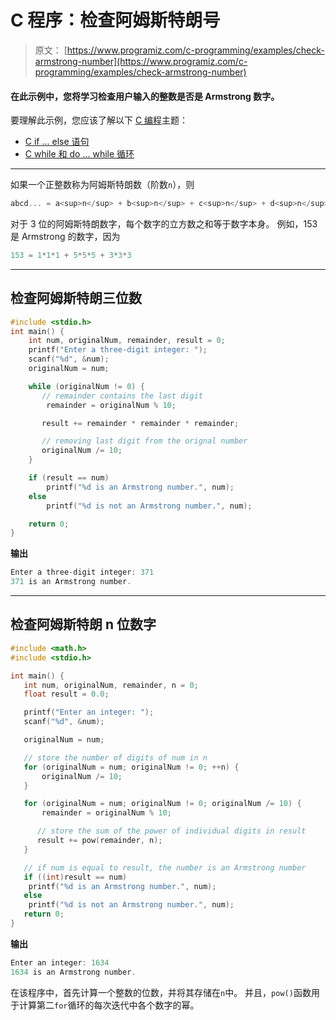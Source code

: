 # C 程序：检查阿姆斯特朗号

> 原文： [https://www.programiz.com/c-programming/examples/check-armstrong-number](https://www.programiz.com/c-programming/examples/check-armstrong-number)

#### 在此示例中，您将学习检查用户输入的整数是否是 Armstrong 数字。

要理解此示例，您应该了解以下 [C 编程](/c-programming "C tutorial")主题：

*   [C if ... else 语句](/c-programming/c-if-else-statement)
*   [C while 和 do ... while 循环](/c-programming/c-do-while-loops)

* * *

如果一个正整数称为阿姆斯特朗数（阶数`n`），则

```c
abcd... = a<sup>n</sup> + b<sup>n</sup> + c<sup>n</sup> + d<sup>n</sup> + 
```

对于 3 位的阿姆斯特朗数字，每个数字的立方数之和等于数字本身。 例如，153 是 Armstrong 的数字，因为

```c
153 = 1*1*1 + 5*5*5 + 3*3*3 

```

* * *

## 检查阿姆斯特朗三位数

```c
#include <stdio.h>
int main() {
    int num, originalNum, remainder, result = 0;
    printf("Enter a three-digit integer: ");
    scanf("%d", &num);
    originalNum = num;

    while (originalNum != 0) {
       // remainder contains the last digit
        remainder = originalNum % 10;

       result += remainder * remainder * remainder;

       // removing last digit from the orignal number
       originalNum /= 10;
    }

    if (result == num)
        printf("%d is an Armstrong number.", num);
    else
        printf("%d is not an Armstrong number.", num);

    return 0;
} 
```

**输出**

```c
Enter a three-digit integer: 371
371 is an Armstrong number. 
```

* * *

## 检查阿姆斯特朗 n 位数字

```c
#include <math.h>
#include <stdio.h>

int main() {
   int num, originalNum, remainder, n = 0;
   float result = 0.0;

   printf("Enter an integer: ");
   scanf("%d", &num);

   originalNum = num;

   // store the number of digits of num in n
   for (originalNum = num; originalNum != 0; ++n) {
       originalNum /= 10;
   }

   for (originalNum = num; originalNum != 0; originalNum /= 10) {
       remainder = originalNum % 10;

      // store the sum of the power of individual digits in result
      result += pow(remainder, n);
   }

   // if num is equal to result, the number is an Armstrong number
   if ((int)result == num)
    printf("%d is an Armstrong number.", num);
   else
    printf("%d is not an Armstrong number.", num);
   return 0;
}
```

**输出**

```c
Enter an integer: 1634
1634 is an Armstrong number. 
```

在该程序中，首先计算一个整数的位数，并将其存储在`n`中。 并且，`pow()`函数用于计算第二`for`循环的每次迭代中各个数字的幂。